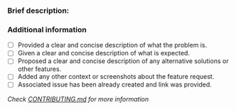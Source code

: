 ### Brief description:
<!-- Write here... >>> -->


<!-- <<< ...write here -->
### Additional information
* [ ] Provided a clear and concise description of what the problem is.
* [ ] Given a clear and concise description of what is expected.
* [ ] Proposed a clear and concise description of any alternative solutions or other features.
* [ ] Added any other context or screenshots about the feature request.
* [ ] Associated issue has been already created and link was provided.

*Check [CONTRIBUTING.md](../blob/master/.github/CONTRIBUTING.md) for more information*
